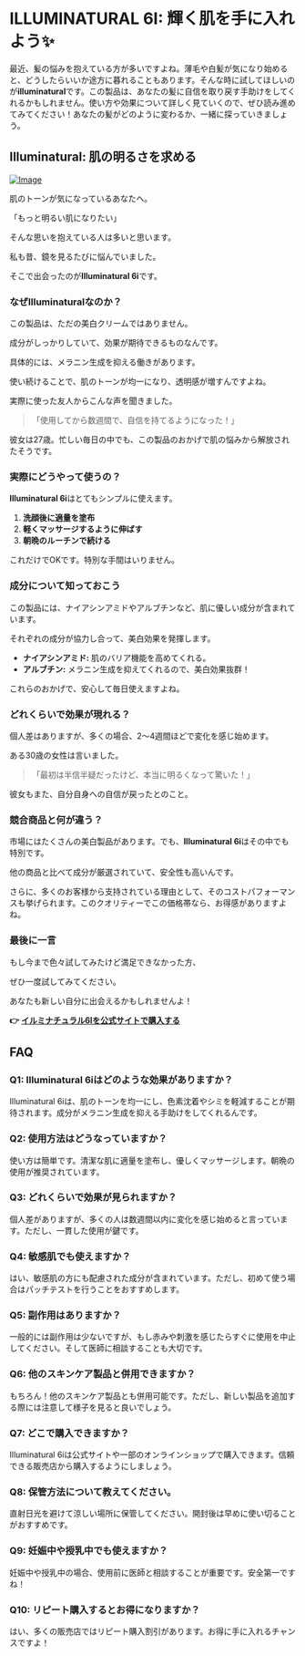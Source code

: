 # ILLUMINATURAL 6I: 輝く肌を手に入れよう✨

最近、髪の悩みを抱えている方が多いですよね。薄毛や白髪が気になり始めると、どうしたらいいか途方に暮れることもあります。そんな時に試してほしいのが**illuminatural**です。この製品は、あなたの髪に自信を取り戻す手助けをしてくれるかもしれません。使い方や効果について詳しく見ていくので、ぜひ読み進めてみてください！あなたの髪がどのように変わるか、一緒に探っていきましょう。

## Illuminatural: 肌の明るさを求める

[![Image](https://www2.sellhealth.com/113/illuminatural_468x80.gif)](https://gchaffi.com/VH6PPi8a)

肌のトーンが気になっているあなたへ。

「もっと明るい肌になりたい」

そんな思いを抱えている人は多いと思います。

私も昔、鏡を見るたびに悩んでいました。

そこで出会ったのが**Illuminatural 6i**です。

### なぜIlluminaturalなのか？

この製品は、ただの美白クリームではありません。

成分がしっかりしていて、効果が期待できるものなんです。

具体的には、メラニン生成を抑える働きがあります。

使い続けることで、肌のトーンが均一になり、透明感が増すんですよね。

実際に使った友人からこんな声を聞きました。

> 「使用してから数週間で、自信を持てるようになった！」

彼女は27歳。忙しい毎日の中でも、この製品のおかげで肌の悩みから解放されたそうです。

### 実際にどうやって使うの？

**Illuminatural 6i**はとてもシンプルに使えます。

1. **洗顔後に適量を塗布**
2. **軽くマッサージするように伸ばす**
3. **朝晩のルーチンで続ける**

これだけでOKです。特別な手間はいりません。 

### 成分について知っておこう

この製品には、ナイアシンアミドやアルブチンなど、肌に優しい成分が含まれています。

それぞれの成分が協力し合って、美白効果を発揮します。 

- **ナイアシンアミド:** 肌のバリア機能を高めてくれる。
- **アルブチン:** メラニン生成を抑えてくれるので、美白効果抜群！

これらのおかげで、安心して毎日使えますよね。

### どれくらいで効果が現れる？

個人差はありますが、多くの場合、2〜4週間ほどで変化を感じ始めます。 

ある30歳の女性は言いました。

> 「最初は半信半疑だったけど、本当に明るくなって驚いた！」

彼女もまた、自分自身への自信が戻ったとのこと。 

### 競合商品と何が違う？

市場にはたくさんの美白製品があります。でも、**Illuminatural 6i**はその中でも特別です。 

他の商品と比べて成分が厳選されていて、安全性も高いんです。 

さらに、多くのお客様から支持されている理由として、そのコストパフォーマンスも挙げられます。このクオリティーでこの価格帯なら、お得感がありますよね。

### 最後に一言

もし今まで色々試してみたけど満足できなかった方、

ぜひ一度試してみてください。 

あなたも新しい自分に出会えるかもしれませんよ！



**👉 [イルミナチュラル6Iを公式サイトで購入する](https://gchaffi.com/VH6PPi8a)**

## FAQ

### Q1: Illuminatural 6iはどのような効果がありますか？
Illuminatural 6iは、肌のトーンを均一にし、色素沈着やシミを軽減することが期待されます。成分がメラニン生成を抑える手助けをしてくれるんです。

### Q2: 使用方法はどうなっていますか？
使い方は簡単です。清潔な肌に適量を塗布し、優しくマッサージします。朝晩の使用が推奨されています。

### Q3: どれくらいで効果が見られますか？
個人差がありますが、多くの人は数週間以内に変化を感じ始めると言っています。ただし、一貫した使用が鍵です。

### Q4: 敏感肌でも使えますか？
はい、敏感肌の方にも配慮された成分が含まれています。ただし、初めて使う場合はパッチテストを行うことをおすすめします。

### Q5: 副作用はありますか？
一般的には副作用は少ないですが、もし赤みや刺激を感じたらすぐに使用を中止してください。そして医師に相談することも大切です。

### Q6: 他のスキンケア製品と併用できますか？
もちろん！他のスキンケア製品とも併用可能です。ただし、新しい製品を追加する際には注意して様子を見ると良いでしょう。

### Q7: どこで購入できますか？
Illuminatural 6iは公式サイトや一部のオンラインショップで購入できます。信頼できる販売店から購入するようにしましょう。

### Q8: 保管方法について教えてください。
直射日光を避けて涼しい場所に保管してください。開封後は早めに使い切ることがおすすめです。

### Q9: 妊娠中や授乳中でも使えますか？
妊娠中や授乳中の場合、使用前に医師と相談することが重要です。安全第一ですね！

### Q10: リピート購入するとお得になりますか？
はい、多くの販売店ではリピート購入割引があります。お得に手に入れるチャンスですよ！